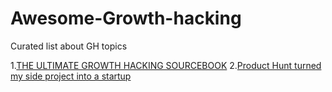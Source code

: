 # Awesome-Growth-hacking
Curated list about GH topics

1.[THE ULTIMATE GROWTH HACKING SOURCEBOOK](http://tigertiger.co/blog/ultimate-growth-hacking-sourcebook/)
2.[Product Hunt turned my side project into a startup](https://medium.com/@crixlet/product-hunt-turned-my-side-project-into-a-full-time-gig-7264ce58e988)
